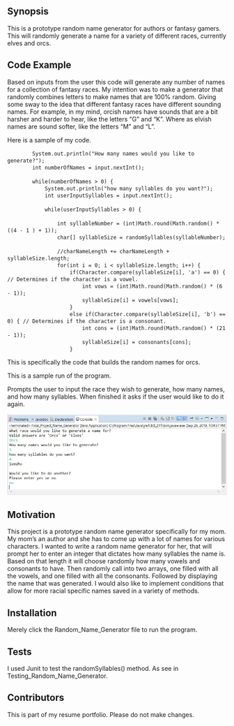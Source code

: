 ## Synopsis

This is a prototype random name generator for authors or fantasy gamers. This will randomly generate a name for a variety of different races, currently elves and orcs.

## Code Example

Based on inputs from the user this code will generate any number of names for a collection of fantasy races. My intention was to make a generator that randomly combines letters to make names that are 100% random. Giving some sway to the idea that different fantasy races have different sounding names. For example, in my mind, orcish names have sounds that are a bit harsher and harder to hear, like the letters “G” and “K”. Where as elvish names are sound softer, like the letters “M” and “L”.

Here is a sample of my code.
```
		System.out.println("How many names would you like to generate?");
		int numberOfNames = input.nextInt();

		while(numberOfNames > 0) {
			System.out.println("how many syllables do you want?");
			int userInputSyllables = input.nextInt();

			while(userInputSyllables > 0) {

				int syllableNumber = (int)Math.round(Math.random() * ((4 - 1 ) + 1)); 
				char[] syllableSize = randomSyllables(syllableNumber);

				//charNameLength += charNameLength + syllableSize.length;
				for(int i = 0; i < syllableSize.length; i++) {
					if(Character.compare(syllableSize[i], 'a') == 0) { // Determines if the character is a vowel.
						int vows = (int)Math.round(Math.random() * (6 - 1));
						syllableSize[i] = vowels[vows];
					}
					else if(Character.compare(syllableSize[i], 'b') == 0) { // Determines if the character is a consonant.
						int cons = (int)Math.round(Math.random() * (21 - 1));
						syllableSize[i] = consonants[cons];
					}
```

This is specifically the code that builds the random names for orcs.

This is a sample run of the program.

Prompts the user to input the race they wish to generate, how many names, and how many syllables. When finished it asks if the user would like to do it again.

<img src="Sample Run.jpg" />


## Motivation

This project is a prototype random name generator specifically for my mom. My mom’s an author and she has to come up with a lot of names for various characters. I wanted to write a random name generator for her, that will prompt her to enter an integer that dictates how many syllables the name is. Based on that length it will choose randomly how many vowels and consonants to have. Then randomly call into two arrays, one filled with all the vowels, and one filled with all the consonants. Followed by displaying the name that was generated. I would also like to implement conditions that allow for more racial specific names saved in a variety of methods.

## Installation

Merely click the Random_Name_Generator file to run the program.

## Tests

I used Junit to test the randomSyllables() method. As see in Testing_Random_Name_Generator.

## Contributors

This is part of my resume portfolio. Please do not make changes.
